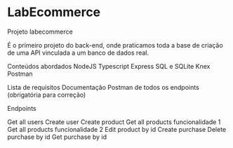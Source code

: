 # LabEcommerce
Projeto labecommerce 

É o primeiro projeto do back-end, onde praticamos toda a base de criação de uma API vinculada a um banco de dados real.

Conteúdos abordados
NodeJS
Typescript
Express
SQL e SQLite
Knex
Postman

Lista de requisitos
Documentação Postman de todos os endpoints (obrigatória para correção)

Endpoints

 Get all users
 Create user
 Create product
 Get all products funcionalidade 1
 Get all products funcionalidade 2
 Edit product by id
 Create purchase
 Delete purchase by id
 Get purchase by id
